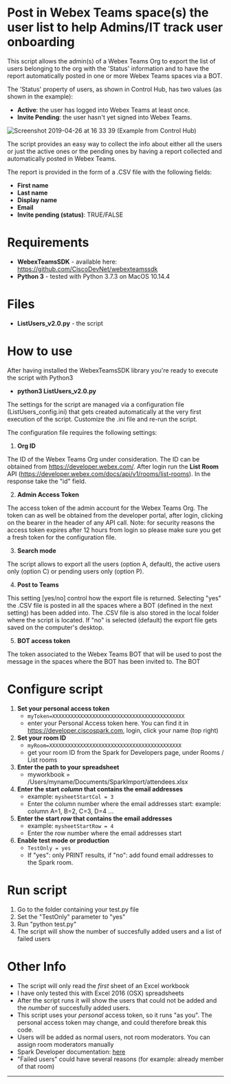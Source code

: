 # Post in Webex Teams space(s) the user list to help Admins/IT track user onboarding

This script allows the admin(s) of a Webex Teams Org to export the list of users belonging to the org with the 'Status' information and to have the report automatically posted in one or more Webex Teams spaces via a BOT.

The 'Status' property of users, as shown in Control Hub, has two values (as shown in the example):

- **Active**: the user has logged into Webex Teams at least once.
- **Invite Pending**: the user hasn't yet signed into Webex Teams.


![Screenshot 2019-04-26 at 16 33 39](https://user-images.githubusercontent.com/47174761/56818428-e4acb000-6847-11e9-9e6c-603b1dc25300.png)
(Example from Control Hub)


The script provides an easy way to collect the info about either all the users or just the active ones or the pending ones by having a report collected and automatically posted in Webex Teams.

The report is provided in the form of a .CSV file with the following fields:

- **First name**
- **Last name**
- **Display name**
- **Email**
- **Invite pending (status)**: TRUE/FALSE


# Requirements
- **WebexTeamsSDK** - available here: https://github.com/CiscoDevNet/webexteamssdk
- **Python 3** - tested with Python 3.7.3 on MacOS 10.14.4


# Files
- **ListUsers_v2.0.py** - the script

# How to use

After having installed the WebexTeamsSDK library you're ready to execute the script with Python3

- **python3 ListUsers_v2.0.py**

The settings for the script are managed via a configuration file (ListUsers_config.ini) that gets created automatically at the very first execution of the script. Customize the .ini file and re-run the script.

The configuration file requires the following settings:

1. **Org ID**

The ID of the Webex Teams Org under consideration. The ID can be obtained from https://developer.webex.com/. 		After login run the **List Room** API (https://developer.webex.com/docs/api/v1/rooms/list-rooms). In the response take the "id" field.

2. **Admin Access Token**

The access token of the admin account for the Webex Teams Org. The token can as well be obtained from the developer portal, after login, clicking on the bearer in the header of any API call. Note: for security reasons the access token expires after 12 hours from login so please make sure you get a fresh token for the configuration file.

3. **Search mode**

The script allows to export all the users (option A, default), the active users only (option C) or pending users only (option P).

4. **Post to Teams**

This setting [yes/no] control how the export file is returned. Selecting "yes" the .CSV file is posted in all the spaces where a BOT (defined in the next setting) has been added into. The .CSV file is also stored in the local folder where the script is located.
If "no" is selected (default) the export file gets saved on the computer's desktop.

5. **BOT access token**

The token associated to the Webex Teams BOT that will be used to post the message in the spaces where the BOT has been invited to.
The BOT 







# Configure script
1. **Set your personal access token**
	- `myToken=XXXXXXXXXXXXXXXXXXXXXXXXXXXXXXXXXXXXXXXXXXX`
	- enter your Personal Access token here. You can find it in https://developer.ciscospark.com, login, click your name (top right)
2. **Set your room ID**
	- `myRoom=XXXXXXXXXXXXXXXXXXXXXXXXXXXXXXXXXXXXXXXXXXX`
	- get your room ID from the Spark for Developers page, under Rooms / List rooms
3. **Enter the path to your spreadsheet**
	- myworkbook = /Users/myname/Documents/SparkImport/attendees.xlsx
4. **Enter the start _column_ that contains the email addresses**
	- example: `mysheetStartCol = 3 `
	- Enter the column number where the email addresses start:  example: column A=1, B=2, C=3, D=4 ...
5. **Enter the start _row_ that contains the email addresses**
	- example: `mysheetStartRow = 4 `
	- Enter the row number where the email addresses start
6. **Enable test mode or production**
	- `TestOnly = yes`
	- If "yes": only PRINT results, if "no": add found email addresses to the Spark room.



  

# Run script
1. Go to the folder containing your test.py file
2. Set the "TestOnly" parameter to "yes"
3. Run "python test.py"
4. The script will show the number of succesfully added users and a list of failed users




# Other Info
- The script will only read the _first_ sheet of an Excel workbook
- I have only tested this with Excel 2016 (OSX) spreadsheets
- After the script runs it will show the users that could not be added and the _number_ of succesfully added users.
- This script uses your _personal_ access token, so it runs "as you". The personal access token may change, and could therefore break this code.
- Users will be added as normal users, not room moderators. You can assign room moderators manually
- Spark Developer documentation:  [here](https://developer.ciscospark.com/resource-rooms.html) 
- "Failed users" could have several reasons (for example: already member of that room)


---------------------
